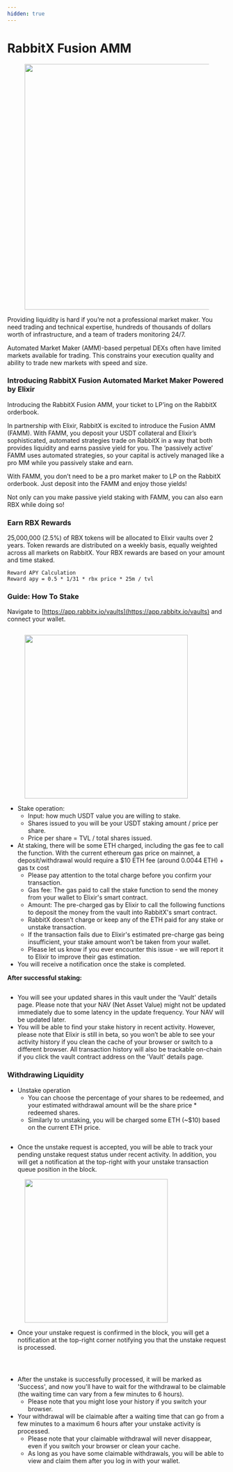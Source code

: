 ```yaml
---
hidden: true
---
```


# RabbitX Fusion AMM

<figure><img src=".gitbook/assets/image (32).png" alt="" width="563"><figcaption></figcaption></figure>

Providing liquidity is hard if you’re not a professional market maker. You need trading and technical expertise, hundreds of thousands of dollars worth of infrastructure, and a team of traders monitoring 24/7.

Automated Market Maker (AMM)-based perpetual DEXs often have limited markets available for trading. This constrains your execution quality and ability to trade new markets with speed and size.

### Introducing RabbitX Fusion Automated Market Maker Powered by Elixir

Introducing the RabbitX Fusion AMM, your ticket to LP’ing on the RabbitX orderbook.

In partnership with Elixir, RabbitX is excited to introduce the Fusion AMM (FAMM). With FAMM, you deposit your USDT collateral and Elixir’s sophisticated, automated strategies trade on RabbitX in a way that both provides liquidity and earns passive yield for you. The ‘passively active’ FAMM uses automated strategies, so your capital is actively managed like a pro MM while you passively stake and earn.

With FAMM, you don’t need to be a pro market maker to LP on the RabbitX orderbook. Just deposit into the FAMM and enjoy those yields!

Not only can you make passive yield staking with FAMM, you can also earn RBX while doing so!

### Earn RBX Rewards

25,000,000 (2.5%) of RBX tokens will be allocated to Elixir vaults over 2 years. Token rewards are distributed on a weekly basis, equally weighted across all markets on RabbitX. Your RBX rewards are based on your amount and time staked.

```
Reward APY Calculation
Reward apy = 0.5 * 1/31 * rbx price * 25m / tvl
```

### Guide: How To Stake

Navigate to [https://app.rabbitx.io/vaults](https://app.rabbitx.io/vaults) and connect your wallet.

<figure><img src=".gitbook/assets/image (36).png" alt=""><figcaption></figcaption></figure>

<figure><img src=".gitbook/assets/image (34).png" alt="" width="375"><figcaption></figcaption></figure>

* Stake operation:
  * Input: how much USDT value you are willing to stake.
  * Shares issued to you will be your USDT staking amount / price per share.
  * Price per share = TVL / total shares issued.
* At staking, there will be some ETH charged, including the gas fee to call the function. With the current ethereum gas price on mainnet, a deposit/withdrawal would require a $10 ETH fee (around 0.0044 ETH) + gas tx cost
  * Please pay attention to the total charge before you confirm your transaction.
  * Gas fee: The gas paid to call the stake function to send the money from your wallet to Elixir's smart contract.
  * Amount: The pre-charged gas by Elixir to call the following functions to deposit the money from the vault into RabbitX's smart contract.
  * RabbitX doesn’t charge or keep any of the ETH paid for any stake or unstake transaction.
  * If the transaction fails due to Elixir's estimated pre-charge gas being insufficient, your stake amount won’t be taken from your wallet.
  * Please let us know if you ever encounter this issue - we will report it to Elixir to improve their gas estimation.
* You will receive a notification once the stake is completed.

**After successful staking:**

<figure><img src=".gitbook/assets/image (35).png" alt=""><figcaption></figcaption></figure>

* You will see your updated shares in this vault under the 'Vault' details page. Please note that your NAV (Net Asset Value) might not be updated immediately due to some latency in the update frequency. Your NAV will be updated later.
* You will be able to find your stake history in recent activity. However, please note that Elixir is still in beta, so you won’t be able to see your activity history if you clean the cache of your browser or switch to a different browser. All transaction history will also be trackable on-chain if you click the vault contract address on the 'Vault' details page.

### Withdrawing Liquidity

* Unstake operation
  * You can choose the percentage of your shares to be redeemed, and your estimated withdrawal amount will be the share price \* redeemed shares.
  * Similarly to unstaking, you will be charged some ETH (\~$10) based on the current ETH price.

<figure><img src=".gitbook/assets/image (38).png" alt=""><figcaption></figcaption></figure>

* Once the unstake request is accepted, you will be able to track your pending unstake request status under recent activity. In addition, you will get a notification at the top-right with your unstake transaction queue position in the block.

<figure><img src=".gitbook/assets/image (37).png" alt="" width="329"><figcaption></figcaption></figure>

* Once your unstake request is confirmed in the block, you will get a notification at the top-right corner notifying you that the unstake request is processed.

<figure><img src=".gitbook/assets/image (40).png" alt=""><figcaption></figcaption></figure>

<figure><img src=".gitbook/assets/image (41).png" alt=""><figcaption></figcaption></figure>

<figure><img src=".gitbook/assets/image (39).png" alt=""><figcaption></figcaption></figure>

* After the unstake is successfully processed, it will be marked as 'Success', and now you'll have to wait for the withdrawal to be claimable (the waiting time can vary from a few minutes to 6 hours).
  * Please note that you might lose your history if you switch your browser.
* Your withdrawal will be claimable after a waiting time that can go from a few minutes to a maximum 6 hours after your unstake activity is processed.
  * Please note that your claimable withdrawal will never disappear, even if you switch your browser or clean your cache.
  * As long as you have some claimable withdrawals, you will be able to view and claim them after you log in with your wallet.
